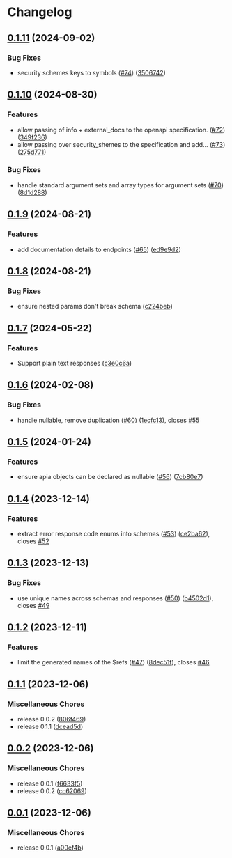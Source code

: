 # Changelog

## [0.1.11](https://github.com/apiaframework/apia-openapi/compare/v0.1.10...v0.1.11) (2024-09-02)


### Bug Fixes

* security schemes keys to symbols ([#74](https://github.com/apiaframework/apia-openapi/issues/74)) ([3506742](https://github.com/apiaframework/apia-openapi/commit/3506742bb48d39bd1f3ce9651296a717019b1583))

## [0.1.10](https://github.com/apiaframework/apia-openapi/compare/v0.1.9...v0.1.10) (2024-08-30)


### Features

* allow passing of info + external_docs to the openapi specification. ([#72](https://github.com/apiaframework/apia-openapi/issues/72)) ([349f236](https://github.com/apiaframework/apia-openapi/commit/349f236bdbe17e8c81e3d0888079dfe01392cdba))
* allow passing over security_shemes to the specification and add… ([#73](https://github.com/apiaframework/apia-openapi/issues/73)) ([275d771](https://github.com/apiaframework/apia-openapi/commit/275d771051d6dfaf602bbb2b08113b420ad27369))


### Bug Fixes

* handle standard argument sets and array types for argument sets ([#70](https://github.com/apiaframework/apia-openapi/issues/70)) ([8d1d288](https://github.com/apiaframework/apia-openapi/commit/8d1d288738dac2a4702f0c8a50217d44a1d472b8))

## [0.1.9](https://github.com/apiaframework/apia-openapi/compare/v0.1.8...v0.1.9) (2024-08-21)


### Features

* add documentation details to endpoints ([#65](https://github.com/apiaframework/apia-openapi/issues/65)) ([ed9e9d2](https://github.com/apiaframework/apia-openapi/commit/ed9e9d239e463f22b10d6974c2d639e43f0af81a))

## [0.1.8](https://github.com/apiaframework/apia-openapi/compare/v0.1.7...v0.1.8) (2024-08-21)


### Bug Fixes

* ensure nested params don't break schema ([c224beb](https://github.com/apiaframework/apia-openapi/commit/c224beb44bd201d83691b05c5a4ad9f66ef13428))

## [0.1.7](https://github.com/apiaframework/apia-openapi/compare/v0.1.6...v0.1.7) (2024-05-22)


### Features

* Support plain text responses ([c3e0c6a](https://github.com/apiaframework/apia-openapi/commit/c3e0c6ac045581371d440c615c045815f7046dc4))

## [0.1.6](https://github.com/krystal/apia-openapi/compare/v0.1.5...v0.1.6) (2024-02-08)


### Bug Fixes

* handle nullable, remove duplication ([#60](https://github.com/krystal/apia-openapi/issues/60)) ([1ecfc13](https://github.com/krystal/apia-openapi/commit/1ecfc133071fb14e273e0a847f84112aaf7e2452)), closes [#55](https://github.com/krystal/apia-openapi/issues/55)

## [0.1.5](https://github.com/krystal/apia-openapi/compare/v0.1.4...v0.1.5) (2024-01-24)


### Features

* ensure apia objects can be declared as nullable ([#56](https://github.com/krystal/apia-openapi/issues/56)) ([7cb80e7](https://github.com/krystal/apia-openapi/commit/7cb80e773b2f27659b932288da0aaea7faf3c85a))

## [0.1.4](https://github.com/krystal/apia-openapi/compare/v0.1.3...v0.1.4) (2023-12-14)


### Features

* extract error response code enums into schemas ([#53](https://github.com/krystal/apia-openapi/issues/53)) ([ce2ba62](https://github.com/krystal/apia-openapi/commit/ce2ba623c6fb7bf82a98bbdbd50f84b763a77245)), closes [#52](https://github.com/krystal/apia-openapi/issues/52)

## [0.1.3](https://github.com/krystal/apia-openapi/compare/v0.1.2...v0.1.3) (2023-12-13)


### Bug Fixes

* use unique names across schemas and responses ([#50](https://github.com/krystal/apia-openapi/issues/50)) ([b4502d1](https://github.com/krystal/apia-openapi/commit/b4502d1525536c586f53a629a4f2d7ced0922d40)), closes [#49](https://github.com/krystal/apia-openapi/issues/49)

## [0.1.2](https://github.com/krystal/apia-openapi/compare/v0.1.1...v0.1.2) (2023-12-11)


### Features

* limit the generated names of the $refs ([#47](https://github.com/krystal/apia-openapi/issues/47)) ([8dec51f](https://github.com/krystal/apia-openapi/commit/8dec51f56ea8cf1a4deef09bc27166707078e6d6)), closes [#46](https://github.com/krystal/apia-openapi/issues/46)

## [0.1.1](https://github.com/krystal/apia-openapi/compare/v0.0.2...v0.1.1) (2023-12-06)


### Miscellaneous Chores

* release 0.0.2 ([806f469](https://github.com/krystal/apia-openapi/commit/806f469bc7ea0fc57caa40ba497e0499fdcb5915))
* release 0.1.1 ([dcead5d](https://github.com/krystal/apia-openapi/commit/dcead5db386ded0621ebd0fc02118b81482beb24))

## [0.0.2](https://github.com/krystal/apia-openapi/compare/v0.0.1...v0.0.2) (2023-12-06)


### Miscellaneous Chores

* release 0.0.1 ([f6633f5](https://github.com/krystal/apia-openapi/commit/f6633f514952e2a4a4645016f6946b63fd64cab9))
* release 0.0.2 ([cc62069](https://github.com/krystal/apia-openapi/commit/cc6206990915c717ef82e6dd84b041cb9712634a))

## [0.0.1](https://github.com/krystal/apia-openapi/compare/v0.0.1...v0.0.1) (2023-12-06)


### Miscellaneous Chores

* release 0.0.1 ([a00ef4b](https://github.com/krystal/apia-openapi/commit/a00ef4bfae9a8a727b60131f8734b01d63316423))
